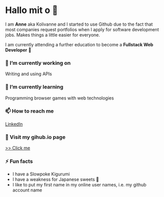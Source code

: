 <h1> Hallo mit o 👋 </h1>
<p>I am <strong>Anne</strong> aka Kolivanne and I started to use Github due to the fact that most companies request portfolios when I apply for software development jobs.
  Makes things a little easier for everyone.</p>
  <p>I am currently attending a further education to become a <strong>Fullstack Web Developer</strong> 🫶</p>
  
<h3> 🔭 I’m currently working on</h3>
Writing and using APIs

<h3>🌱 I’m currently learning </h3>
Programming browser games with web technologies

<h3>📫 How to reach me</h3> 
  <a target="_blank" href="https://linkedin.com/in/annbah">LinkedIn</a> 

<h3>💜 Visit my gihub.io page</h3>
<a target="_blank" href="https://kolivanne.github.io">>> Click me</a>
<h3>⚡ Fun facts</h3>
<ul>
  <li>I have a Slowpoke Kigurumi</li>
  <li>I have a weakness for Japanese sweets 🍬</li>
  <li>I like to put my first name in my online user names, i.e. my github account name</li>
  </ul>
<!--
**kolivanne/kolivanne** is a ✨ _special_ ✨ repository because its `README.md` (this file) appears on your GitHub profile.

Here are some ideas to get you started:

- 🔭 I’m currently working on ...
- 🌱 I’m currently learning ...
- 👯 I’m looking to collaborate on ...
- 🤔 I’m looking for help with ...
- 💬 Ask me about ...
- 📫 How to reach me: ...
- 😄 Pronouns: ...
- ⚡ Fun fact: ...
-->
